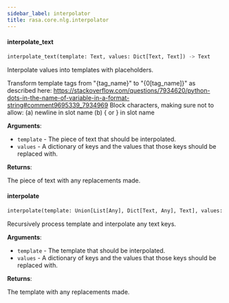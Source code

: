 ```yaml
---
sidebar_label: interpolator
title: rasa.core.nlg.interpolator
---
```


#### interpolate\_text

```python
interpolate_text(template: Text, values: Dict[Text, Text]) -> Text
```

Interpolate values into templates with placeholders.

Transform template tags from &quot;{tag_name}&quot; to &quot;{0[tag_name]}&quot; as described here:
https://stackoverflow.com/questions/7934620/python-dots-in-the-name-of-variable-in-a-format-string#comment9695339_7934969
Block characters, making sure not to allow:
(a) newline in slot name
(b) { or } in slot name

**Arguments**:

- `template` - The piece of text that should be interpolated.
- `values` - A dictionary of keys and the values that those
  keys should be replaced with.
  

**Returns**:

  The piece of text with any replacements made.

#### interpolate

```python
interpolate(template: Union[List[Any], Dict[Text, Any], Text], values: Dict[Text, Text]) -> Union[List[Any], Dict[Text, Any], Text]
```

Recursively process template and interpolate any text keys.

**Arguments**:

- `template` - The template that should be interpolated.
- `values` - A dictionary of keys and the values that those
  keys should be replaced with.
  

**Returns**:

  The template with any replacements made.

